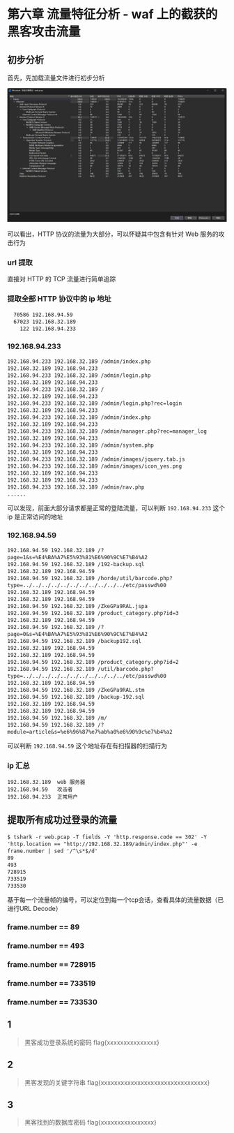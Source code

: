 # 第六章 流量特征分析 - waf 上的截获的黑客攻击流量

## 初步分析

首先，先加载流量文件进行初步分析

![img](img/image_20240505-090502.png)

可以看出，HTTP 协议的流量为大部分，可以怀疑其中包含有针对 Web 服务的攻击行为

### url 提取

直接对 HTTP 的 TCP 流量进行简单追踪

### 提取全部 HTTP 协议中的 ip 地址

```plaintext title="tshark -r web.pcap -T fields -Y 'http' -e ip.src | sort | uniq -c | sort -nr"
  70586 192.168.94.59
  67023 192.168.32.189
    122 192.168.94.233
```

### 192.168.94.233

```plaintext title="tshark -r web.pcap -T fields -Y'http'-e ip.src -e ip.dst -e'http.request.uri'| sed'/^\s*$/d'"
192.168.94.233 192.168.32.189 /admin/index.php
192.168.32.189 192.168.94.233
192.168.94.233 192.168.32.189 /admin/login.php
192.168.32.189 192.168.94.233
192.168.94.233 192.168.32.189 /
192.168.32.189 192.168.94.233
192.168.94.233 192.168.32.189 /admin/login.php?rec=login
192.168.32.189 192.168.94.233
192.168.94.233 192.168.32.189 /admin/index.php
192.168.32.189 192.168.94.233
192.168.94.233 192.168.32.189 /admin/manager.php?rec=manager_log
192.168.32.189 192.168.94.233
192.168.94.233 192.168.32.189 /admin/system.php
192.168.32.189 192.168.94.233
192.168.94.233 192.168.32.189 /admin/images/jquery.tab.js
192.168.94.233 192.168.32.189 /admin/images/icon_yes.png
192.168.32.189 192.168.94.233
192.168.32.189 192.168.94.233
192.168.94.233 192.168.32.189 /admin/nav.php
......
```

可以发现，前面大部分请求都是正常的登陆流量，可以判断 `192.168.94.233` 这个 ip 是正常访问的地址

### 192.168.94.59

```plaintext
192.168.94.59 192.168.32.189 /?page=1&s=%E4%BA%A7%E5%93%81%E6%90%9C%E7%B4%A2
192.168.94.59 192.168.32.189 /192-backup.sql
192.168.32.189 192.168.94.59
192.168.94.59 192.168.32.189 /horde/util/barcode.php?type=../../../../../../../../../../../etc/passwd%00
192.168.32.189 192.168.94.59
192.168.32.189 192.168.94.59
192.168.94.59 192.168.32.189 /ZkeGPa9RAL.jspa
192.168.94.59 192.168.32.189 /product_category.php?id=3
192.168.32.189 192.168.94.59
192.168.94.59 192.168.32.189 /?page=0&s=%E4%BA%A7%E5%93%81%E6%90%9C%E7%B4%A2
192.168.94.59 192.168.32.189 /backup192.sql
192.168.32.189 192.168.94.59
192.168.32.189 192.168.94.59
192.168.94.59 192.168.32.189 /product_category.php?id=2
192.168.94.59 192.168.32.189 /util/barcode.php?type=../../../../../../../../../../../etc/passwd%00
192.168.32.189 192.168.94.59
192.168.94.59 192.168.32.189 /ZkeGPa9RAL.stm
192.168.94.59 192.168.32.189 /backup-192.sql
192.168.32.189 192.168.94.59
192.168.32.189 192.168.94.59
192.168.94.59 192.168.32.189 /m/
192.168.94.59 192.168.32.189 /?module=article&s=%e6%96%87%e7%ab%a0%e6%90%9c%e7%b4%a2
```

可以判断 `192.168.94.59` 这个地址存在有扫描器的扫描行为

### ip 汇总

```plaintext
192.168.32.189  web 服务器
192.168.94.59   攻击者
192.168.94.233  正常用户
```

## 提取所有成功过登录的流量

```shell
$ tshark -r web.pcap -T fields -Y 'http.response.code == 302' -Y 'http.location == "http://192.168.32.189/admin/index.php"' -e frame.number | sed '/^\s*$/d'
89
493
728915
733519
733530
```

基于每一个流量帧的编号，可以定位到每一个tcp会话，查看具体的流量数据（已进行URL Decode）

### frame.number == 89

### frame.number == 493

### frame.number == 728915

### frame.number == 733519

### frame.number == 733530

## 1

> 黑客成功登录系统的密码 flag\{xxxxxxxxxxxxxxx\}

## 2

> 黑客发现的关键字符串 flag\{xxxxxxxxxxxxxxxxxxxxxxxxxxxxxxxx\}

## 3

> 黑客找到的数据库密码 flag\{xxxxxxxxxxxxxxxx\}
